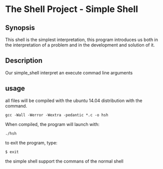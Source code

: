# The Shell Project - Simple Shell

## Synopsis
This shell is the simplest interpretation, this program introduces us both in the interpretation of a problem and in the development and solution of it.

## Description
Our simple_shell interpret an execute commad line arguments

## usage
all files will be compiled with the ubuntu 14.04 distribution with the command.
```
gcc -Wall -Werror -Wextra -pedantic *.c -o hsh
```

When compiled, the program will launch with:
```
./hsh
```

to exit the program, type:
```
$ exit
```
the simple shell support the commans of the normal shell

